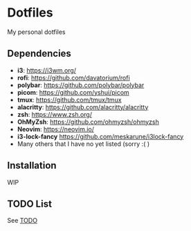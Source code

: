 # Dotfiles

My personal dotfiles

## Dependencies

- **i3**: <https://i3wm.org/>
- **rofi**: <https://github.com/davatorium/rofi>
- **polybar**: https://github.com/polybar/polybar
- **picom**: https://github.com/yshui/picom
- **tmux**: https://github.com/tmux/tmux
- **alacritty**: https://github.com/alacritty/alacritty
- **zsh**: https://www.zsh.org/
- **OhMyZsh**: https://github.com/ohmyzsh/ohmyzsh
- **Neovim**: https://neovim.io/
- **i3-lock-fancy** https://github.com/meskarune/i3lock-fancy
- Many others that I have no yet listed (sorry :( )

## Installation

WIP

## TODO List

See [TODO](TODO.md)
